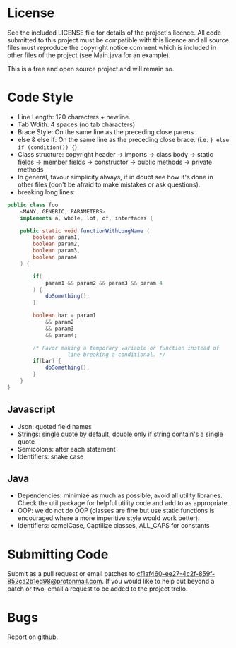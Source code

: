 # License

See the included LICENSE file for details of the project's licence. All
code submitted to this project must be compatible with this licence and all
source files must reproduce the copyright notice comment which is included
in other files of the project (see Main.java for an example).

This is a free and open source project and will remain so.

# Code Style

* Line Length: 120 characters + newline.
* Tab Wdith: 4 spaces (no tab characters)
* Brace Style: On the same line as the preceding close parens
* else & else if: On the same line as the preceding close brace. (i.e. `} else if (condition()) {`)
* Class structure: copyright header -> imports -> class body -> static fields -> member fields -> constructor -> public methods -> private methods
* In general, favour simplicity always, if in doubt see how it's done in other files (don't be afraid to make mistakes or ask questions).
* breaking long lines:

```java
public class foo
	<MANY, GENERIC, PARAMETERS>
	implements a, whole, lot, of, interfaces {

	public static void functionWithLongName (
		boolean param1,
		boolean param2,
		boolean param3,
		boolean param4
	) {

		if(
			param1 && param2 && param3 && param 4
		) {
			doSomething();
		}

		boolean bar = param1
			&& param2
			&& param3
			&& param4;

		/* Favor making a temporary variable or function instead of
                   line breaking a conditional. */
		if(bar) {
			doSomething();
		}
	}
}
```

## Javascript

* Json: quoted field names
* Strings: single quote by default, double only if string contain's a single quote
* Semicolons: after each statement
* Identifiers: snake case

## Java
* Dependencies: minimize as much as possible, avoid all utility libraries. Check the util package for helpful utility code and add to as appropriate.
* OOP: we do not do OOP (classes are fine but use static functions is encouraged where a more imperitive style would work better).
* Identifiers: camelCase, Captilize classes, ALL\_CAPS for constants

# Submitting Code

Submit as a pull request or email patches to cf1af460-ee27-4c2f-859f-852ca2b1ed98@protonmail.com.
If you would like to help out beyond a patch or two, email a request to be added
to the project trello.

# Bugs

Report on github.

